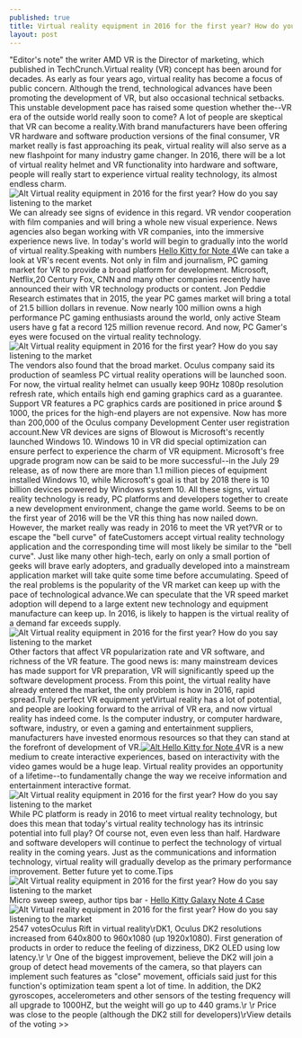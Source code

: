 ```yaml
---
published: true
title: Virtual reality equipment in 2016 for the first year? How do you say listening to the market
layout: post
---
```

\"Editor\'s note\" the writer AMD VR is the Director of marketing, which published in TechCrunch.Virtual reality (VR) concept has been around for decades. As early as four years ago, virtual reality has become a focus of public concern. Although the trend, technological advances have been promoting the development of VR, but also occasional technical setbacks. This unstable development pace has raised some question whether the--VR era of the outside world really soon to come? A lot of people are skeptical that VR can become a reality.With brand manufacturers have been offering VR hardware and software production versions of the final consumer, VR market really is fast approaching its peak, virtual reality will also serve as a new flashpoint for many industry game changer. In 2016, there will be a lot of virtual reality helmet and VR functionality into hardware and software, people will really start to experience virtual reality technology, its almost endless charm.![Alt Virtual reality equipment in 2016 for the first year? How do you say listening to the market](https://c2.staticflickr.com/2/1474/25401769230_5b5d2bc203.jpg)We can already see signs of evidence in this regard. VR vendor cooperation with film companies and will bring a whole new visual experience. News agencies also began working with VR companies, into the immersive experience news live. In today\'s world will begin to gradually into the world of virtual reality.Speaking with numbers [Hello Kitty for Note 4](http://www.nodcase.com/hello-kitty-flip-pouch-leather-case-for-samsung-galaxy-note-4-p-4975.html)We can take a look at VR\'s recent events. Not only in film and journalism, PC gaming market for VR to provide a broad platform for development. Microsoft, Netflix,20 Century Fox, CNN and many other companies recently have announced their with VR technology products or content. Jon Peddie Research estimates that in 2015, the year PC games market will bring a total of 21.5 billion dollars in revenue. Now nearly 100 million owns a high performance PC gaming enthusiasts around the world, only active Steam users have g fat a record 125 million revenue record. And now, PC Gamer\'s eyes were focused on the virtual reality technology.![Alt Virtual reality equipment in 2016 for the first year? How do you say listening to the market](https://c2.staticflickr.com/2/1489/25583916392_dbc19de6cb_b.jpg)The vendors also found that the broad market. Oculus company said its production of seamless PC virtual reality operations will be launched soon. For now, the virtual reality helmet can usually keep 90Hz 1080p resolution refresh rate, which entails high end gaming graphics card as a guarantee. Support VR features a PC graphics cards are positioned in price around $ 1000, the prices for the high-end players are not expensive. Now has more than 200,000 of the Oculus company Development Center user registration account.New VR devices are signs of Blowout is Microsoft\'s recently launched Windows 10. Windows 10 in VR did special optimization can ensure perfect to experience the charm of VR equipment. Microsoft\'s free upgrade program now can be said to be more successful--in the July 29 release, as of now there are more than 1.1 million pieces of equipment installed Windows 10, while Microsoft\'s goal is that by 2018 there is 10 billion devices powered by Windows system 10. []() All these signs, virtual reality technology is ready, PC platforms and developers together to create a new development environment, change the game world. Seems to be on the first year of 2016 will be the VR this thing has now nailed down. However, the market really was ready in 2016 to meet the VR yet?VR or to escape the \"bell curve\" of fateCustomers accept virtual reality technology application and the corresponding time will most likely be similar to the \"bell curve\". Just like many other high-tech, early on only a small portion of geeks will brave early adopters, and gradually developed into a mainstream application market will take quite some time before accumulating. Speed of the real problems is the popularity of the VR market can keep up with the pace of technological advance.We can speculate that the VR speed market adoption will depend to a large extent new technology and equipment manufacture can keep up. In 2016, is likely to happen is the virtual reality of a demand far exceeds supply.![Alt Virtual reality equipment in 2016 for the first year? How do you say listening to the market](https://c2.staticflickr.com/2/1586/25401790400_8c4c7833ae.jpg)Other factors that affect VR popularization rate and VR software, and richness of the VR feature. The good news is: many mainstream devices has made support for VR preparation, VR will significantly speed up the software development process. From this point, the virtual reality have already entered the market, the only problem is how in 2016, rapid spread.Truly perfect VR equipment yetVirtual reality has a lot of potential, and people are looking forward to the arrival of VR era, and now virtual reality has indeed come. Is the computer industry, or computer hardware, software, industry, or even a gaming and entertainment suppliers, manufacturers have invested enormous resources so that they can stand at the forefront of development of VR.[![Alt Hello Kitty for Note 4](http://www.nodcase.com/images/large/note4/hello_kitty_case_n4702_lrg.jpg)](http://www.nodcase.com/hello-kitty-flip-pouch-leather-case-for-samsung-galaxy-note-4-p-4975.html)VR is a new medium to create interactive experiences, based on interactivity with the video games would be a huge leap. Virtual reality provides an opportunity of a lifetime--to fundamentally change the way we receive information and entertainment interactive format.![Alt Virtual reality equipment in 2016 for the first year? How do you say listening to the market](https://c2.staticflickr.com/2/1443/25702633625_03fd5ddcdd_b.jpg)While PC platform is ready in 2016 to meet virtual reality technology, but does this mean that today\'s virtual reality technology has its intrinsic potential into full play? Of course not, even even less than half. Hardware and software developers will continue to perfect the technology of virtual reality in the coming years. Just as the communications and information technology, virtual reality will gradually develop as the primary performance improvement. Better future yet to come.Tips![Alt Virtual reality equipment in 2016 for the first year? How do you say listening to the market](https://c2.staticflickr.com/2/1524/25609955141_6d85d84227.jpg)Micro sweep sweep, author tips bar - [Hello Kitty Galaxy Note 4 Case](http://burberrycase.blogspot.com/2016/01/abandoned-channels-of-fd-model-nokia-s.html)![Alt Virtual reality equipment in 2016 for the first year? How do you say listening to the market](https://c2.staticflickr.com/2/1588/25583969992_6e11e599c8.jpg)2547 votesOculus Rift in virtual reality\rDK1, Oculus DK2 resolutions increased from 640x800 to 960x1080 (up 1920x1080). First generation of products in order to reduce the feeling of dizziness, DK2 OLED using low latency.\r \r One of the biggest improvement, believe the DK2 will join a group of detect head movements of the camera, so that players can implement such features as \"close\" movement, officials said just for this function\'s optimization team spent a lot of time. In addition, the DK2 gyroscopes, accelerometers and other sensors of the testing frequency will all upgrade to 1000HZ, but the weight will go up to 440 grams.\r \r Price was close to the people (although the DK2 still for developers)\rView details of the voting >>